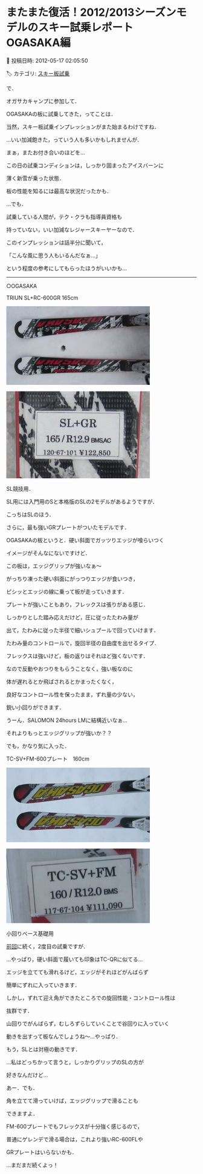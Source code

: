 # またまた復活！2012/2013シーズンモデルのスキー試乗レポート　OGASAKA編

📅 投稿日時: 2012-05-17 02:05:50

🏷️ カテゴリ: [スキー板試乗](c0bd8048615710cee890e403a36cc9a2b.md)

で．


オガサカキャンプに参加して．


OGASAKAの板に試乗してきた，ってことは．


当然，スキー板試乗インプレッションがまた始まるわけですね．


…いい加減飽きた，っていう人も多いかもしれませんが．


まぁ，またお付き合いのほどを…





この日の試乗コンディションは，しっかり固まったアイスバーンに


薄く新雪が乗った状態．


板の性能を知るには最高な状況だったかも．





…でも．


試乗している人間が，テク・クラも指導員資格も


持っていない，いい加減なレジャースキーヤーなので．


このインプレッションは話半分に聞いて，


「こんな風に思う人もいるんだなぁ…」


という程度の参考にしてもらったほうがいいかも…





------


○OGASAKA


[]()


TRIUN SL+RC-600GR 165cm




![9e905accf79daaf1b1a09649e117b88b.jpg](images/9e905accf79daaf1b1a09649e117b88b.jpg)






![7780940ddab4a35cd95c99f0af8045ae.jpg](images/7780940ddab4a35cd95c99f0af8045ae.jpg)




SL競技用．





SL用には入門用のSと本格版のSLの2モデルがあるようですが．


こっちはSLのほう．


さらに，最も強いGRプレートがついたモデルです．


OGASAKAの板というと．硬い斜面でガッツりエッジが喰らいつく


イメージがそんなにないですけど．


この板は，エッジグリップが強いなぁ～


がっちり凍った硬い斜面にがっつりエッジが食いつき，


ピシッとエッジの線に乗って板が走っていきます．


プレートが強いこともあり，フレックスは張りがある感じ．


しっかりとした踏み応えだけど，圧に従ったたわみ量が


出て，たわみに従った半径で細いシュプールで回っていけます．


たわみ量のコントロールで，旋回半径の自由度を出せるタイプ．


フレックスは強いけど，板の返りはそれほど強くないです．


なので反動やおつりをもらうことなく，強い板なのに


体が遅れるとか飛ばされるとかまったくなく，


良好なコントロール性を保ったまま，ずれ量の少ない，


鋭い小回りができます．


うーん．SALOMON 24hours LMに結構近いなぁ…


それよりもっとエッジグリップが強いか？？


でも，かなり気に入った．





[]()


TC-SV+FM-600プレート　160cm




![cc38a0b87a33ea70f031d82469b7b01d.jpg](images/cc38a0b87a33ea70f031d82469b7b01d.jpg)






![96dd24ccc2da39791cae07de23842bea.jpg](images/96dd24ccc2da39791cae07de23842bea.jpg)




小回りベース基礎用


[前回](d20120322.md)に続く，2度目の試乗ですが．


…やっぱり，硬い斜面で履いても印象はTC-QRに似てる…


エッジを立てても滑れるけど，エッジがそれほどがんばらず


簡単にずれに入っていきます．


しかし，ずれて迎え角ができたところでの旋回性能・コントロール性は


抜群です．


山回りでがんばらず，むしろずらしていくことで谷回りに入っていく


動きを出すって板なんでしょうね～…やっぱり．


もう，SLとは対極の動きです．


…私はどっちかって言うと，しっかりグリップのSLの方が


好きなんだけど…


あー．でも．


角を立てて滑っていけば，エッジグリップで滑ることも


できますよ．


FM-600プレートでもフレックスが十分強く感じるので，


普通にゲレンデで滑る場合は，これより強いRC-600FLや


GRプレートはいらないかも．





…まだまだ続くよっ！
